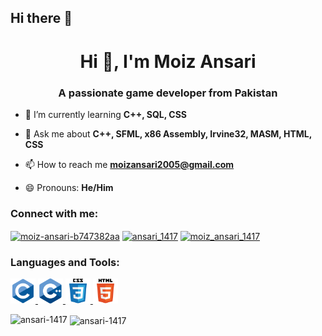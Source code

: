 ## Hi there 👋

<!--
**ansari-1417/ansari-1417** is a ✨ _special_ ✨ repository because its `README.md` (this file) appears on your GitHub profile.

Here are some ideas to get you started:

- 🔭 I’m currently working on ...
- 🌱 I’m currently learning ...
- 👯 I’m looking to collaborate on ...
- 🤔 I’m looking for help with ...
- 💬 Ask me about ...
- 📫 How to reach me: ...
- 😄 Pronouns: ...
- ⚡ Fun fact: ...
-->

<h1 align="center">Hi 👋, I'm Moiz Ansari</h1>
<h3 align="center">A passionate game developer from Pakistan</h3>

<!-- 
<p align="left"> <a href="https://github.com/ryo-ma/github-profile-trophy"><img src="https://github-profile-trophy.vercel.app/?username=ansari-1417" alt="ansari-1417" /></a> </p>
-->

<!-- - 🔭 I’m currently working on **-** -->

- 🌱 I’m currently learning **C++, SQL, CSS**

<!-- - 👯 I’m looking to collaborate on **-**

- 👨‍💻 All of my projects are available at [-](-) -->

- 💬 Ask me about **C++, SFML, x86 Assembly, Irvine32, MASM, HTML, CSS**

- 📫 How to reach me **moizansari2005@gmail.com**

- 😄 Pronouns: **He/Him**

<!-- - 📄 Know about my experiences [-](-) -->

<h3 align="left">Connect with me:</h3>
<p align="left">
<a href="https://linkedin.com/in/moiz-ansari-b747382aa" target="blank"><img align="center" src="https://raw.githubusercontent.com/rahuldkjain/github-profile-readme-generator/master/src/images/icons/Social/linked-in-alt.svg" alt="moiz-ansari-b747382aa" height="30" width="40" /></a>
<a href="https://instagram.com/ansari_1417" target="blank"><img align="center" src="https://raw.githubusercontent.com/rahuldkjain/github-profile-readme-generator/master/src/images/icons/Social/instagram.svg" alt="ansari_1417" height="30" width="40" /></a>
<a href="https://www.leetcode.com/moiz_ansari_1417" target="blank"><img align="center" src="https://raw.githubusercontent.com/rahuldkjain/github-profile-readme-generator/master/src/images/icons/Social/leet-code.svg" alt="moiz_ansari_1417" height="30" width="40" /></a>
</p>

<h3 align="left">Languages and Tools:</h3>
<p align="left"> <a href="https://www.cprogramming.com/" target="_blank" rel="noreferrer"> <img src="https://raw.githubusercontent.com/devicons/devicon/master/icons/c/c-original.svg" alt="c" width="40" height="40"/> </a> <a href="https://www.w3schools.com/cpp/" target="_blank" rel="noreferrer"> <img src="https://raw.githubusercontent.com/devicons/devicon/master/icons/cplusplus/cplusplus-original.svg" alt="cplusplus" width="40" height="40"/> </a> <a href="https://www.w3schools.com/css/" target="_blank" rel="noreferrer"> <img src="https://raw.githubusercontent.com/devicons/devicon/master/icons/css3/css3-original-wordmark.svg" alt="css3" width="40" height="40"/> </a> <a href="https://www.w3.org/html/" target="_blank" rel="noreferrer"> <img src="https://raw.githubusercontent.com/devicons/devicon/master/icons/html5/html5-original-wordmark.svg" alt="html5" width="40" height="40"/> </a> </p>

<p><img align="left" src="https://github-readme-stats.vercel.app/api/top-langs?username=ansari-1417&show_icons=true&locale=en&layout=compact" alt="ansari-1417" /></p>

<p>&nbsp;<img align="center" src="https://github-readme-stats.vercel.app/api?username=ansari-1417&show_icons=true&locale=en" alt="ansari-1417" /></p>
